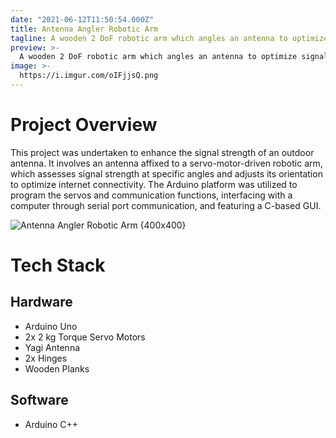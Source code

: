 ```yaml
---
date: "2021-06-12T11:50:54.000Z"
title: Antenna Angler Robotic Arm
tagline: A wooden 2 DoF robotic arm which angles an antenna to optimize signal strength in forested areas.
preview: >-
  A wooden 2 DoF robotic arm which angles an antenna to optimize signal strength in forested areas. Cover generated by DALLE-3.
image: >-
  https://i.imgur.com/oIFjjsQ.png
---
```


# Project Overview

This project was undertaken to enhance the signal strength of an outdoor antenna. It involves an antenna affixed to a servo-motor-driven robotic arm, which assesses signal strength at specific angles and adjusts its orientation to optimize internet connectivity. The Arduino platform was utilized to program the servos and communication functions, interfacing with a computer through serial port communication, and featuring a C-based GUI.

![Antenna Angler Robotic Arm {400x400}](https://i.imgur.com/UNprItT.png)

# Tech Stack

## Hardware

- Arduino Uno
- 2x 2 kg Torque Servo Motors
- Yagi Antenna
- 2x Hinges
- Wooden Planks

## Software

- Arduino C++
